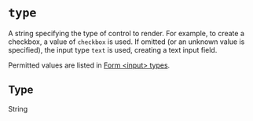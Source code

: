 # `type`

A string specifying the type of control to render. For example, to create a checkbox, a value of `checkbox` is used. If omitted (or an unknown value is specified), the input type `text` is used, creating a text input field.

Permitted values are listed in [Form &lt;input> types](#Form_<input>_types).

## Type

String
